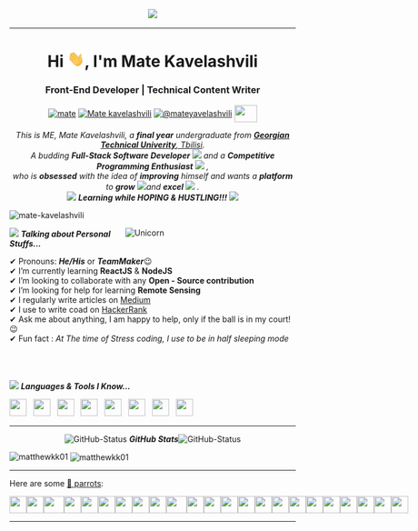<p align="center">
  <img src="https://github.com/thompsonemerson/thompsonemerson/raw/master/cover-thompson.png" height="200"/>
</p>
<hr>
<h1 align="center">Hi <img src="https://raw.githubusercontent.com/ABSphreak/ABSphreak/master/gifs/Hi.gif" width="30px">, I'm Mate Kavelashvili</h1>
<h3 align="center">Front-End Developer | Technical Content Writer</h3>
<p align="center">
<a href="https://www.linkedin.com/in/mate-kavelashvili-0547a01a9/" target="blank"><img align="center" src="https://simpleicons.org/icons/linkedin.svg" alt="mate" height="30" width="40" /></a>
<a href="https://www.facebook.com/matthewlovesuu" target="blank"><img align="center" src="https://simpleicons.org/icons/facebook.svg" alt="Mate kavelashvili" height="30" width="40" /></a>
<a href="https://medium.com/@mateyavelashvili" target="blank"><img align="center" src="https://simpleicons.org/icons/medium.svg" alt="@mateyavelashvili" height="30" width="40" /></a>
<a href = "mailto: kavelashvilimate@gmail.com"><img align="center" src="https://simpleicons.org/icons/gmail.svg" height="30" width="40" /></a>
</p>
</p>



<p align="center">
  <em>
    This is ME, Mate Kavelashvili, a <b>final year</b> undergraduate from <a href="https://gtu.ge/Eng/"> <b>Georgian Technical Univerity</b>, Tbilisi</a>. <br>
    A budding <b>Full-Stack Software Developer</b> <img src="https://github.com/TheDudeThatCode/TheDudeThatCode/blob/master/Assets/Developer.gif" width="30px"> and a <b>Competitive Programming Enthusiast</b>&nbsp;<img src="https://github.com/TheDudeThatCode/TheDudeThatCode/blob/master/Assets/Designer.gif" width="36px">&nbsp,<br>who is <b>obsessed</b>
    with the idea of <b>improving</b> himself and wants a <b>platform</b> to 
    <b>grow</b> <img src="https://github.com/TheDudeThatCode/TheDudeThatCode/blob/master/Assets/Rocket.gif" width="18px">and 
    <b>excel</b> <img src="https://github.com/TheDudeThatCode/TheDudeThatCode/blob/master/Assets/Medal.gif" width="20px">&nbsp.
  </em> 
  <br>
  <img src="https://media.giphy.com/media/VgCDAzcKvsR6OM0uWg/giphy.gif" width="50" /> <b><i>Learning while HOPING & HUSTLING!!!</i></b> <img src="https://media.giphy.com/media/7j2hfyeVcDtf2/giphy.gif" width="50" />
</p>

<p align="left"> <img src="https://komarev.com/ghpvc/?username=MatthewKK01&label=Profile%20views&color=0e75b6&style=flat" alt="mate-kavelashvili" /> </p>
<img align="right" width=300px alt="Unicorn" src="https://media.giphy.com/media/3ohs4BSacFKI7A717y/giphy.gif" />

<img src="https://media.giphy.com/media/ObNTw8Uzwy6KQ/giphy.gif" width="30px">&nbsp;***Talking about Personal Stuffs...***

✔ Pronouns: ***He/His*** or ***TeamMaker***😉 <br>
✔ I’m currently learning **ReactJS** & **NodeJS**<br>
✔ I’m looking to collaborate with any **Open - Source contribution**<br>
✔ I’m looking for help for learning **Remote Sensing**<br>
✔ I regularly write articles on [Medium](https://medium.com/@mateyavelashvili) <br>
✔ I use to write coad on [HackerRank](https://leetcode.com/Akash_Chowrasia/) <br>
✔ Ask me about anything, I am happy to help, only if the ball is in my court!😉<br>
✔ Fun fact : *At The time of Stress coding, I use to be in half sleeping mode*<br><br><br><br>
 

<img src="https://media.giphy.com/media/ObNTw8Uzwy6KQ/giphy.gif" width="30px">&nbsp;***Languages & Tools I Know...***
<p align="left">
<img width="30"  height="30" src="https://cdn.jsdelivr.net/gh/devicons/devicon/icons/react/react-original.svg" /> &nbsp;
 <img width="30"  height="30" src="https://cdn.jsdelivr.net/gh/devicons/devicon/icons/angularjs/angularjs-plain.svg" /> &nbsp;
 <img width="30"  height="30" src="https://cdn.jsdelivr.net/gh/devicons/devicon/icons/git/git-original.svg" /> &nbsp;
 <img width="30"  height="30" src="https://cdn.jsdelivr.net/gh/devicons/devicon/icons/html5/html5-plain.svg" /> &nbsp;
 <img width="30"  height="30" src="https://cdn.jsdelivr.net/gh/devicons/devicon/icons/css3/css3-plain.svg" /> &nbsp;
 <img width="30"  height="30" src="https://cdn.jsdelivr.net/gh/devicons/devicon/icons/javascript/javascript-original.svg" /> &nbsp;
 <img width="30"  height="30" src="https://cdn.jsdelivr.net/gh/devicons/devicon/icons/tailwindcss/tailwindcss-plain.svg" /> &nbsp;
 <img width="30"  height="30" src="https://cdn.jsdelivr.net/gh/devicons/devicon/icons/sass/sass-original.svg" />
</p>
  <hr>
  <p align="center">
 <img src="https://media.giphy.com/media/8UHRm5oY4k4FDxq5QG/giphy.gif" width="30px" alt="GitHub-Status"/>&nbsp;<i><b>GitHub Stats</b></i><img src="https://media.giphy.com/media/8UHRm5oY4k4FDxq5QG/giphy.gif" width="30px" alt="GitHub-Status"/></p>
<p><img align="left" src="https://github-readme-stats.vercel.app/api/top-langs?username=matthewkk01&show_icons=true&locale=en&layout=compact" alt="matthewkk01" /></p>

<p>&nbsp;<img align="center" src="https://github-readme-stats.vercel.app/api?username=matthewkk01&show_icons=true&locale=en" alt="matthewkk01" width="410" /></p>

<hr>

Here are some [🦜 parrots](https://cultofthepartyparrot.com):

<div style="display:flex;">
    <img src="https://cultofthepartyparrot.com/parrots/hd/githubparrot.gif" width="30" height="30"/>
    <img src="https://cultofthepartyparrot.com/flags/hd/indiaparrot.gif" width="30" height="30"/>
    <img src="https://cultofthepartyparrot.com/parrots/asyncparrot.gif" width="36" height="30"/>
    <img src="https://cultofthepartyparrot.com/parrots/hd/60fpsparrot.gif" width="30" height="30"/>
    <img src="https://cultofthepartyparrot.com/parrots/hd/jumpingparrot.gif" width="30" height="30"/>
    <img src="https://cultofthepartyparrot.com/parrots/hd/opensourceparrot.gif" width="30" height="30"/>
    <img src="https://cultofthepartyparrot.com/parrots/hd/dealwithitnowparrot.gif" width="30" height="30"/>
    <img src="https://cultofthepartyparrot.com/parrots/hd/hypnoparrotlight.gif" width="30" height="30"/>
    <img src="https://cultofthepartyparrot.com/parrots/databaseparrot.gif" width="30" height="30"/>
    <img src="https://cultofthepartyparrot.com/parrots/fixparrot.gif" width="36" height="30"/>
    <img src="https://cultofthepartyparrot.com/parrots/hd/laptop_parrot.gif" width="30" height="30"/>
    <img src="https://cultofthepartyparrot.com/parrots/hd/spinningparrot.gif" width="30" height="30"/>
    <img src="https://cultofthepartyparrot.com/parrots/hd/levitationparrot.gif" width="30" height="30"/>
    <img src="https://cultofthepartyparrot.com/parrots/hd/meldparrot.gif" width="30" height="30"/>
    <img src="https://cultofthepartyparrot.com/parrots/slomoparrot.gif" width="30" height="30"/>
    <img src="https://cultofthepartyparrot.com/parrots/hd/moonwalkingparrot.gif" width="30" height="30"/>
    <img src="https://cultofthepartyparrot.com/parrots/hd/stableparrot.gif" width="30" height="30"/>
    <img src="https://cultofthepartyparrot.com/parrots/hd/scienceparrot.gif" width="30" height="30"/>
    <img src="https://cultofthepartyparrot.com/parrots/hd/pirateparrot.gif" width="30" height="30"/>
    <img src="https://cultofthepartyparrot.com/parrots/hd/footballparrot.gif" width="30" height="30"/>
    <img src="https://cultofthepartyparrot.com/parrots/hd/illuminatiparrot.gif" width="30" height="30"/>
    <img src="https://cultofthepartyparrot.com/parrots/hd/hypnoparrotdark.gif" width="30" height="30"/>
    <img src="https://cultofthepartyparrot.com/parrots/hd/mustacheparrot.gif" width="30" height="30"/>
</div>

<hr>
